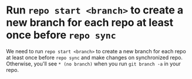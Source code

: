 
# Run `repo start <branch>` to create a new branch for each repo at least once before `repo sync`

We need to run `repo start <branch>` to create a new branch for each repo at least once before `repo sync` and make changes on synchronized repo.  
Otherwise, you'll see `* (no branch)` when you run `git branch -a` in your repo.